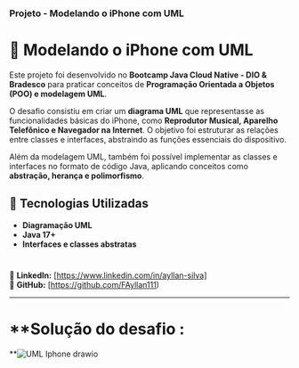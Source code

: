 ### **Projeto  - Modelando o iPhone com UML**  

# 📱 Modelando o iPhone com UML  

Este projeto foi desenvolvido no **Bootcamp Java Cloud Native - DIO & Bradesco** para praticar conceitos de **Programação Orientada a Objetos (POO) e modelagem UML**.  

O desafio consistiu em criar um **diagrama UML** que representasse as funcionalidades básicas do iPhone, como **Reprodutor Musical, Aparelho Telefônico e Navegador na Internet**. O objetivo foi estruturar as relações entre classes e interfaces, abstraindo as funções essenciais do dispositivo.  

Além da modelagem UML, também foi possível implementar as classes e interfaces no formato de código Java, aplicando conceitos como **abstração, herança e polimorfismo**.  

## 📌 Tecnologias Utilizadas  
- **Diagramação UML**  
- **Java 17+**  
- **Interfaces e classes abstratas**  
#
🔗 **LinkedIn:** [https://www.linkedin.com/in/ayllan-silva]  
🐙 **GitHub:** [https://github.com/FAyllan111)
 

---

# **Solução do desafio :

**![UML Iphone drawio](https://github.com/user-attachments/assets/fc43886f-0b52-430a-9ae8-b137273a7ee3)
